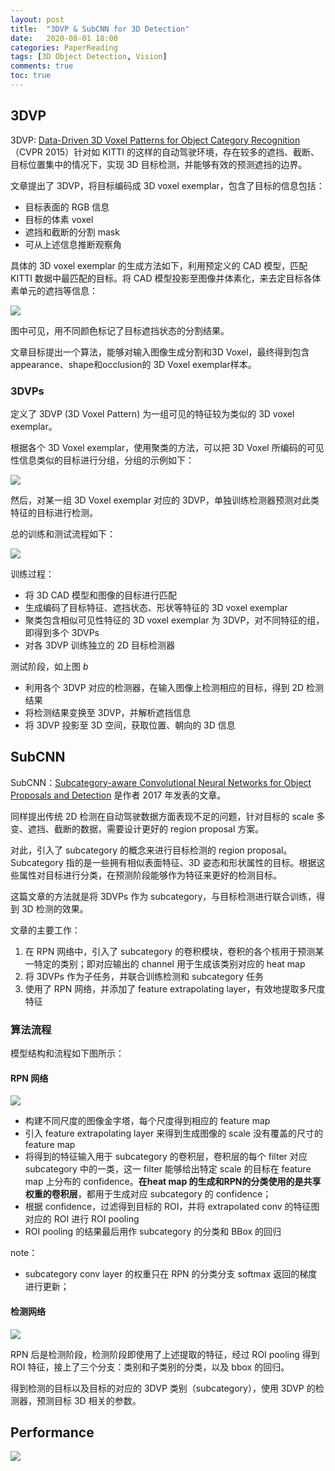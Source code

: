 ```yaml
---
layout: post
title:  "3DVP & SubCNN for 3D Detection"
date:   2020-08-01 18:00
categories: PaperReading 
tags: [3D Object Detection, Vision]
comments: true
toc: true
---
```


## 3DVP

3DVP: [Data-Driven 3D Voxel Patterns for Object Category Recognition]() （CVPR 2015）针对如 KITTI 的这样的自动驾驶环境，存在较多的遮挡、截断、目标位置集中的情况下，实现 3D 目标检测，并能够有效的预测遮挡的边界。

文章提出了 3DVP，将目标编码成 3D voxel exemplar，包含了目标的信息包括：

* 目标表面的 RGB 信息
* 目标的体素 voxel
* 遮挡和截断的分割 mask
* 可从上述信息推断观察角

具体的 3D voxel exemplar 的生成方法如下，利用预定义的 CAD 模型，匹配 KITTI 数据中最匹配的目标。将 CAD 模型投影至图像并体素化，来去定目标各体素单元的遮挡等信息：

![](https://glimg.oss-cn-shanghai.aliyuncs.com/test/20200901165321.png)

图中可见，用不同颜色标记了目标遮挡状态的分割结果。

文章目标提出一个算法，能够对输入图像生成分割和3D Voxel，最终得到包含appearance、shape和occlusion的 3D Voxel exemplar样本。


### 3DVPs

定义了 3DVP (3D Voxel Pattern) 为一组可见的特征较为类似的 3D voxel exemplar。

根据各个 3D Voxel exemplar，使用聚类的方法，可以把 3D Voxel 所编码的可见性信息类似的目标进行分组，分组的示例如下：

![](https://glimg.oss-cn-shanghai.aliyuncs.com/test/20200901184925.png)

然后，对某一组 3D Voxel exemplar 对应的 3DVP，单独训练检测器预测对此类特征的目标进行检测。



总的训练和测试流程如下：

![](https://glimg.oss-cn-shanghai.aliyuncs.com/test/20200901190556.png)

训练过程：

* 将 3D CAD 模型和图像的目标进行匹配
* 生成编码了目标特征、遮挡状态、形状等特征的 3D voxel exemplar
* 聚类包含相似可见性特征的 3D voxel exemplar 为 3DVP，对不同特征的组，即得到多个 3DVPs
* 对各 3DVP 训练独立的 2D 目标检测器

测试阶段，如上图 $b$

* 利用各个 3DVP 对应的检测器，在输入图像上检测相应的目标，得到 2D 检测结果
* 将检测结果变换至 3DVP，并解析遮挡信息
* 将 3DVP 投影至 3D 空间，获取位置、朝向的 3D 信息



## SubCNN

SubCNN：[Subcategory-aware Convolutional Neural Networks for Object Proposals and Detection]() 是作者 2017 年发表的文章。

同样提出传统 2D 检测在自动驾驶数据方面表现不足的问题，针对目标的 scale 多变、遮挡、截断的数据，需要设计更好的 region proposal 方案。

对此，引入了 subcategory 的概念来进行目标检测的 region proposal。Subcategory 指的是一些拥有相似表面特征、3D 姿态和形状属性的目标。根据这些属性对目标进行分类，在预测阶段能够作为特征来更好的检测目标。

这篇文章的方法就是将 3DVPs 作为 subcategory，与目标检测进行联合训练，得到 3D 检测的效果。


文章的主要工作：

1. 在 RPN 网络中，引入了 subcategory 的卷积模块，卷积的各个核用于预测某一特定的类别；即对应输出的 channel 用于生成该类别对应的 heat map
2. 将 3DVPs 作为子任务，并联合训练检测和 subcategory 任务
3. 使用了 RPN 网络，并添加了 feature extrapolating layer，有效地提取多尺度特征


### 算法流程

模型结构和流程如下图所示：

#### RPN 网络
![](https://glimg.oss-cn-shanghai.aliyuncs.com/test/20200904164450.png)

* 构建不同尺度的图像金字塔，每个尺度得到相应的 feature map
* 引入 feature extrapolating layer 来得到生成图像的 scale 没有覆盖的尺寸的 feature map
* 将得到的特征输入用于 subcategory 的卷积层，卷积层的每个 filter 对应 subcategory 中的一类，这一 filter 能够给出特定 scale 的目标在 feature map 上分布的 confidence。**在heat map 的生成和RPN的分类使用的是共享权重的卷积层**，都用于生成对应 subcategory 的 confidence；
* 根据 confidence，过滤得到目标的 ROI，并将 extrapolated conv 的特征图对应的 ROI 进行 ROI pooling
* ROI pooling 的结果最后用作 subcategory 的分类和 BBox 的回归

note：
 * subcategory conv layer 的权重只在 RPN 的分类分支 softmax 返回的梯度进行更新；

#### 检测网络

![](https://glimg.oss-cn-shanghai.aliyuncs.com/test/20200904164546.png)


RPN 后是检测阶段，检测阶段即使用了上述提取的特征，经过 ROI pooling 得到 ROI 特征，接上了三个分支：类别和子类别的分类，以及 bbox 的回归。


得到检测的目标以及目标的对应的 3DVP 类别（subcategory），使用 3DVP 的检测器，预测目标 3D 相关的参数。


## Performance

![](https://glimg.oss-cn-shanghai.aliyuncs.com/test/20200905163432.png)




















